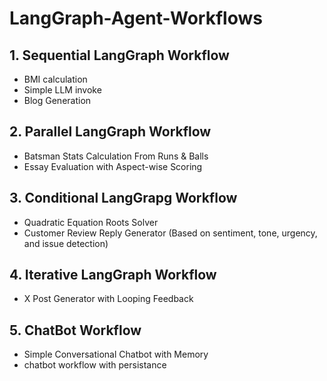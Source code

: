 # LangGraph-Agent-Workflows

## 1. Sequential LangGraph Workflow

- BMI calculation
- Simple LLM invoke 
- Blog Generation 

## 2. Parallel LangGraph Workflow

- Batsman Stats Calculation From Runs & Balls
- Essay Evaluation with Aspect-wise Scoring

## 3. Conditional LangGrapg Workflow

- Quadratic Equation Roots Solver
- Customer Review Reply Generator (Based on sentiment, tone, urgency, and issue detection)

## 4. Iterative LangGraph Workflow

- X Post Generator with Looping Feedback

## 5. ChatBot Workflow

- Simple Conversational Chatbot with Memory
- chatbot workflow with persistance
